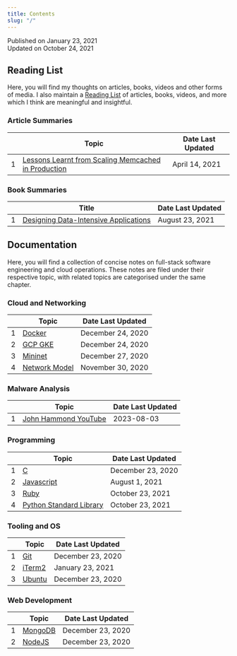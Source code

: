 ```yaml
---
title: Contents
slug: "/"
---
```


Published on January 23, 2021  
Updated on October 24, 2021

## Reading List

Here, you will find my thoughts on articles, books, videos and other forms of media. I also maintain a [Reading List](reading-list) of articles, books, videos, and more which I think are meaningful and insightful.

### Article Summaries

<div class="contentTableContainer">

|     | Topic                                                                    | Date Last Updated |
| --- | ------------------------------------------------------------------------ | ----------------- |
| 1   | [Lessons Learnt from Scaling Memcached in Production](scaling-memcached) | April 14, 2021    |

</div>

### Book Summaries

<div class="contentTableContainer">

|     | Title                                                                   | Date Last Updated |
| --- | ----------------------------------------------------------------------- | ----------------- |
| 1   | [Designing Data-Intensive Applications](reliable-scalable-maintainable) | August 23, 2021   |

</div>

## Documentation

Here, you will find a collection of concise notes on full-stack software engineering and cloud operations. These notes are filed under their respective topic, with related topics are categorised under the same chapter.

### Cloud and Networking

<div class="contentTableContainer">

|     | Topic                          | Date Last Updated |
| --- | ------------------------------ | ----------------- |
| 1   | [Docker](docker-cheatsheet)    | December 24, 2020 |
| 2   | [GCP GKE](gcp-gke-cheatsheet)  | December 24, 2020 |
| 3   | [Mininet](mininet-setup)       | December 27, 2020 |
| 4   | [Network Model](network-model) | November 30, 2020 |

</div>

### Malware Analysis

<div class="contentTableContainer">

|     | Topic                                        | Date Last Updated |
| --- | -------------------------------------------- | ----------------- |
| 1   | [John Hammond YouTube](john-hammond-malware) | 2023-08-03        |

</div>

### Programming

<div class="contentTableContainer">

|     | Topic                              | Date Last Updated |
| --- | ---------------------------------- | ----------------- |
| 1   | [C](c-cheatsheet)                  | December 23, 2020 |
| 2   | [Javascript](js-cheatsheet)        | August 1, 2021    |
| 3   | [Ruby](ruby-dependency-management) | October 23, 2021  |
| 4   | [Python Standard Library](python-libraries-cheatsheet) | October 23, 2021  |

</div>

### Tooling and OS

<div class="contentTableContainer">

|     | Topic                          | Date Last Updated |
| --- | ------------------------------ | ----------------- |
| 1   | [Git](git-cheatsheet)          | December 23, 2020 |
| 2   | [iTerm2](iterm2-cheatsheet)    | January 23, 2021  |
| 3   | [Ubuntu](os-ubuntu-cheatsheet) | December 23, 2020 |

</div>

### Web Development

<div class="contentTableContainer">

|     | Topic                        | Date Last Updated |
| --- | ---------------------------- | ----------------- |
| 1   | [MongoDB](mongodb-setup)     | December 23, 2020 |
| 2   | [NodeJS](nodejs-auto-reload) | December 23, 2020 |

</div>
